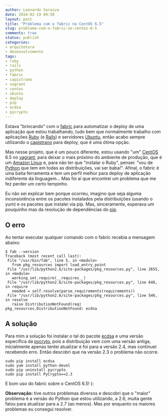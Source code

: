 ```yaml
---
author: Leonardo Saraiva
date: 2014-02-19 09:50
layout: post
title: "Problema com o fabric no CentOS 6.5"
slug: problema-com-o-fabric-no-centos-6-5
comments: true
status: publish
categories:
- arquitetura
- desenvolvimento
tags:
- ruby
- rails
- python
- fabric
- capistrano
- vagrant
- centos
- ubuntu
- deploy
- pip
- ecdsa
- pycrypto
---
```


Estava "brincando" com o [fabric](http://fabfile.org) para automatizar o deploy de uma aplicação que estou trabalhando, tudo bem que normalmente trabalho com aplicações [Ruby](http://ruby-lang.org) (e [Rails](http://rubyonrails.org)) e servidores [Ubuntu](http://ubuntu.com), então acabo sempre utilizando o [capistrano](http://capistranorb.com) para deploy, que é uma ótima opção.

Mas nesse projeto, que é um pouco diferente, estou usando "um" [CentOS](http://centos.org/) 6.5 no [vagrant](http://vagrantup.com), para deixar o mais próximo do ambiente de produção, que é um [Amazon Linux](http://aws.amazon.com/amazon-linux-ami/) e, para não ter que "instalar o Ruby", pensei: "vou de [Python](http://python.org) que tem em todas as distribuições, vai ser baba!". Afinal, o fabric é uma baita ferramenta e tem um perfil melhor para deploy de aplicação indiferente da linguagem... Mas foi aí que encontrei um problema que me fez perder um certo tempinho.

Eu não sei explicar bem porque ocorreu, imagino que seja alguma inconsistência entre os pacotes instalados pela distribuições (usando o yum) e os pacotes que instalei via pip. Mas, sinceramente, esperava um pouquinho mas da resolução de dependências do [pip](https://pypi.python.org/pypi/pip).

## O erro

Ao tentar executar qualquer comando com o fabric recebia a mensagem abaixo:

    $ fab --version
    Traceback (most recent call last):
     File "/usr/bin/fab", line 5, in <module>
       from pkg_resources import load_entry_point
     File "/usr/lib/python2.6/site-packages/pkg_resources.py", line 2655, in <module>
       working_set.require(__requires__)
     File "/usr/lib/python2.6/site-packages/pkg_resources.py", line 648, in require
       needed = self.resolve(parse_requirements(requirements))
     File "/usr/lib/python2.6/site-packages/pkg_resources.py", line 546, in resolve
       raise DistributionNotFound(req)
    pkg_resources.DistributionNotFound: ecdsa

## A solução

Para mim a solução foi instalar o tal do pacote [ecdsa](https://pypi.python.org/pypi/ecdsa) e uma versão específica da [pycryto](https://pypi.python.org/pypi/pycrypto), pois a distribuição vem com uma versão antiga, inicialmente apenas tentei atualizar e foi para a versão 2.4, mas continuei recebendo erro. Então descobri que na versão 2.3 o problema não ocorre.

    sudo pip install ecdsa
    sudo yum install python-devel
    sudo pip uninstall pycrypto
    sudo pip install PyCrypto==2.3

E bom uso do fabric sobre o CentOS 6.5! (:

**Observação:** tive outros problemas diversos e descobri que o "maior" problema é a versão do Python que estou utilizando, a 2.6, muita gente falou para atualizar para a 2.7 (ao menos). Mas por enquanto os maiores problemas eu consegui resolver.

